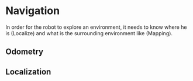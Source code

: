 # Navigation

In order for the robot to explore an environment, it needs to know where he is (Localize) and what is the surrounding environment like (Mapping).


<!-- ![Alt text](../pictures/overview_tf.png) -->
## Odometry

## Localization

## 